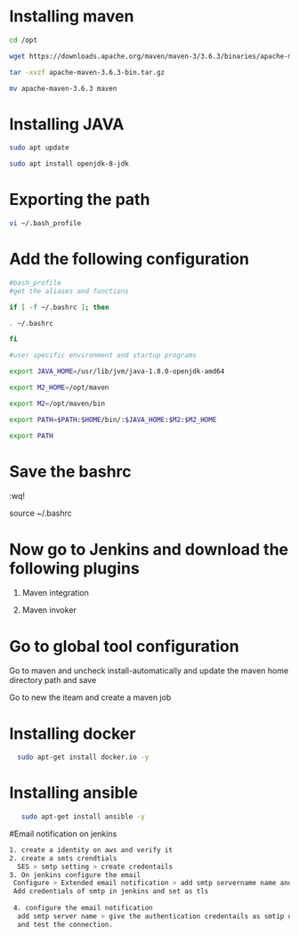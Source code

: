 # Installing maven

```sh
cd /opt

wget https://downloads.apache.org/maven/maven-3/3.6.3/binaries/apache-maven-3.6.3-bin.tar.gz

tar -xvzf apache-maven-3.6.3-bin.tar.gz

mv apache-maven-3.6.3 maven
```

# Installing JAVA

```sh
sudo apt update

sudo apt install openjdk-8-jdk
```

# Exporting the path

```sh
vi ~/.bash_profile
```



# Add the following configuration 

```sh
#bash_profile
#get the aliases and functions

if [ -f ~/.bashrc ]; then

. ~/.bashrc

fi

#user specific environment and startup programs

export JAVA_HOME=/usr/lib/jvm/java-1.8.0-openjdk-amd64

export M2_HOME=/opt/maven

export M2=/opt/maven/bin

export PATH=$PATH:$HOME/bin/:$JAVA_HOME:$M2:$M2_HOME

export PATH
```


# Save the bashrc 

:wq!

source  ~/.bashrc

# Now go to Jenkins and download the following plugins

1. Maven integration 

2. Maven invoker


# Go to global tool configuration 

Go to maven and uncheck install-automatically and update the maven home directory path and save 


 Go to new the iteam and create a maven job


 # Installing docker 

 ```sh
   sudo apt-get install docker.io -y
```

 # Installing ansible 
 
```sh
   sudo apt-get install ansible -y
```

#Email notification on jenkins

```sh
1. create a identity on aws and verify it
2. create a smts crendtials
  SES > smtp setting > create credentails
3. On jenkins configure the email 
 Configure > Extended email notification > add smtp servername name and ports as 587
 Add credentials of smtp in jenkins and set as tls 
 
 4. configure the email notification
  add smtp server name > give the authentication credentails as smtip username and password > set port as 587 and enable tls
  and test the connection.
```
  


  








